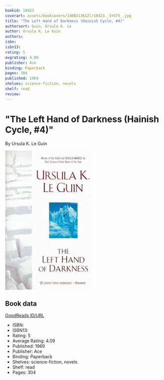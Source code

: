 ```yaml
---
bookid: 18423
coverart: assets/bookcovers/1488213612l/18423._SY475_.jpg
title: "The Left Hand of Darkness (Hainish Cycle, #4)"
authorsort: Guin, Ursula K. Le
author: Ursula K. Le Guin
authors: 
isbn: 
isbn13: 
rating: 5
avgrating: 4.09
publisher: Ace
binding: Paperback
pages: 304
published: 1969
shelves: science-fiction, novels
shelf: read
review: 
---
```


# "The Left Hand of Darkness (Hainish Cycle, #4)"

By Ursula K. Le Guin

![](../../assets/bookcovers/1488213612l/18423._SY475_.jpg)

## Book data

[GoodReads ID/URL](https://www.goodreads.com/book/show/18423)

- ISBN: 
- ISBN13: 
- Rating: 5
- Average Rating: 4.09
- Published: 1969
- Publisher: Ace
- Binding: Paperback
- Shelves: science-fiction, novels
- Shelf: read
- Pages: 304

